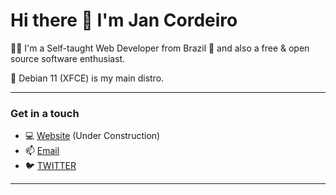 # Hi there 👋 I'm Jan Cordeiro 

👨‍💻 I'm a Self-taught Web Developer from Brazil 💪 and also a free & open source software enthusiast.

🐧 Debian 11 (XFCE) is my main distro.

---

### Get in a touch

- 💻 [Website](https://jancordeiro.github.io) (Under Construction)
- 📫 [Email](mailto:jancordeiro@protonmail.com)
- 🐦 [TWITTER](https://twitter.com/jancordev)

---


<!--
**jancordeiro/jancordeiro** is a ✨ _special_ ✨ repository because its `README.md` (this file) appears on your GitHub profile.

- 🔭 I’m currently working on ...
- 🌱 I’m currently learning ...
- 👯 I’m looking to collaborate on ...
- 🤔 I’m looking for help with ...
- 💬 Ask me about ...
- 📫 How to reach me: ...
- 😄 Pronouns: ...
- ⚡ Fun fact: ...
 -->
